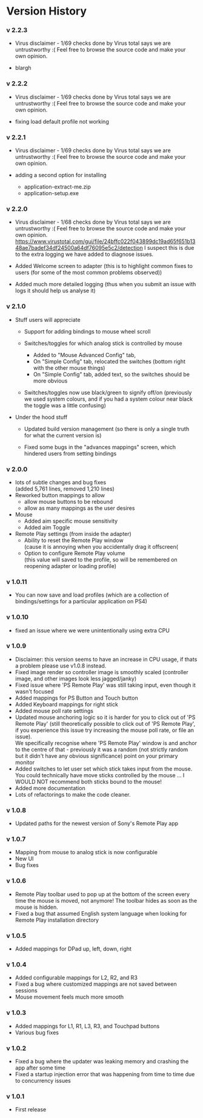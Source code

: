 # Version History


### v 2.2.3
* Virus disclaimer - 1/69 checks done by Virus total says we are untrustworthy :( Feel free to browse the source code and make your own opinion.

* blargh

### v 2.2.2
* Virus disclaimer - 1/69 checks done by Virus total says we are untrustworthy :( Feel free to browse the source code and make your own opinion.

* fixing load default profile not working

### v 2.2.1
* Virus disclaimer - 1/69 checks done by Virus total says we are untrustworthy :( Feel free to browse the source code and make your own opinion.

* adding a second option for installing
  * application-extract-me.zip
  * application-setup.exe

### v 2.2.0
* Virus disclaimer - 1/68 checks done by Virus total says we are untrustworthy :( Feel free to browse the source code and make your own opinion. <br> https://www.virustotal.com/gui/file/24bffc022f043899dc19ad65f651b1348ae7badef34df24500a64df76095e5c2/detection I suspect this is due to the extra logging we have added to diagnose issues.

* Added Welcome screen to adapter (this is to highlight common fixes to users (for some of the most common problems observed))
* Added much more detailed logging (thus when you submit an issue with logs it should help us analyse it)


### v 2.1.0
* Stuff users will appreciate

  * Support for adding bindings to mouse wheel scroll

  * Switches/toggles for which analog stick is controlled by mouse
    * Added to "Mouse Advanced Config" tab,
    * On "Simple Config" tab, relocated the switches (bottom right with the other mouse things)
    * On "Simple Config" tab, added text, so the switches should be more obvious

  * Switches/toggles now use black/green to signify off/on (previously we used system colours, and if you had a system colour near black the toggle was a little confusing)

* Under the hood stuff
  
  * Updated build version management (so there is only a single truth for what the current version is)

  * Fixed some bugs in the "advances mappings" screen, which hindered users from setting bindings


### v 2.0.0
<ul>

<li>
  lots of subtle changes and bug fixes <br>
  (added 5,761 lines, removed 1,210 lines)
</li>

<li>Reworked button mappings to allow
  <ul>
    <li> allow mouse buttons to be rebound</li>
    <li> allow as many mappings as the user desires</li>
  </ul>
</li>

<li>Mouse
  <ul>
  <li>Added aim specific mouse sensitivity</li>
  <li>Added aim Toggle</li>
  </ul>
</li>

<li>Remote Play settings (from inside the adapter)
  <ul>
  <li>
    Ability to reset the Remote Play window <br>
    (cause it is annoying when you accidentally drag it offscreen(</li>
  <li>
    Option to configure Remote Play volume <br>
    (this value will saved to the profile, so will be remembered on reopening adapter or loading profile)
  </li>
  </ul>
</li>

</ul>



### v 1.0.11
* You can now save and load profiles (which are a collection of bindings/settings for a particular application on PS4)

### v 1.0.10
* fixed an issue where we were unintentionally using extra CPU

### v 1.0.9
* Disclaimer: this version seems to have an increase in CPU usage, if thats a problem please use v1.0.8 instead.
* Fixed image render so controller image is smoothly scaled (controller image, and other images look less jagged/janky)
* Fixed issue where 'PS Remote Play' was still taking input, even though it wasn't focused
* Added mappings for PS Button and Touch button
* Added Keyboard mappings for right stick
* Added mouse poll rate settings
* Updated mouse anchoring logic so it is harder for you to click out of 'PS Remote Play' (still theoretically possible to click out of 'PS Remote Play', if you experience this issue try increasing the mouse poll rate, or file an issue). <br> We specifically recognise where 'PS Remote Play' window is and anchor to the centre of that - previously it was a random (not strictly random but it didn't have any obvious significance) point on your primary monitor
* Added switches to let user set which stick takes input from the mouse.<br> You could technically have move sticks controlled by the mouse ... I WOULD NOT recommend both sticks bound to the mouse!
* Added more documentation
* Lots of refactorings to make the code cleaner.

### v 1.0.8
* Updated paths for the newest version of Sony's Remote Play app

### v 1.0.7
* Mapping from mouse to analog stick is now configurable
* New UI
* Bug fixes

### v 1.0.6
* Remote Play toolbar used to pop up at the bottom of the screen every time the mouse is moved, not anymore! The toolbar hides as soon as the mouse is hidden.
* Fixed a bug that assumed English system language when looking for Remote Play installation directory

### v 1.0.5
* Added mappings for DPad up, left, down, right

### v 1.0.4
* Added configurable mappings for L2, R2, and R3
* Fixed a bug where customized mappings are not saved between sessions
* Mouse movement feels much more smooth

### v 1.0.3
* Added mappings for L1, R1, L3, R3, and Touchpad buttons
* Various bug fixes

### v 1.0.2
* Fixed a bug where the updater was leaking memory and crashing the app after some time
* Fixed a startup injection error that was happening from time to time due to concurrency issues

### v 1.0.1
* First release
